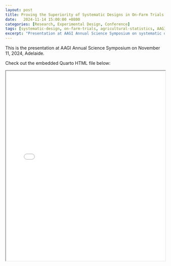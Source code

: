 ```yaml
---
layout: post
title: Proving the Superiority of Systematic Designs in On-Farm Trials
date:   2024-11-14 15:00:00 +0800
categories: [Research, Experimental Design, Conference]
tags: [systematic-design, on-farm-trials, agricultural-statistics, AAGI]
excerpt: "Presentation at AAGI Annual Science Symposium on systematic design superiority in on-farm agricultural trials."
---
```


This is the presentation at AAGI Annual Science Symposium on November 11, 2024, Adelaide. 

Check out the embedded Quarto HTML file below:
<iframe src="/assets/quarto/2024-11-14-AAGI-Adelaide.htm" width="100%" height="600px"></iframe>